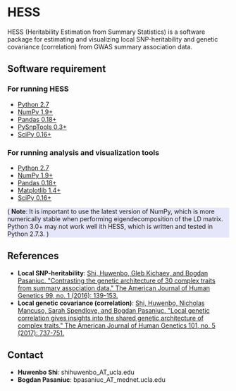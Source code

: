 # HESS

HESS (Heritability Estimation from Summary Statistics) is a software package
for estimating and visualizing local SNP-heritability and genetic covariance
(correlation) from GWAS summary association data.

## Software requirement

### For running HESS

* [Python 2.7](https://www.python.org/download/releases/2.7/)
* [NumPy 1.9+](http://www.numpy.org/)
* [Pandas 0.18+](http://pandas.pydata.org/)
* [PySnpTools 0.3+](https://github.com/MicrosoftGenomics/PySnpTools)
* [SciPy 0.16+](https://www.scipy.org/)

### For running analysis and visualization tools

* [Python 2.7](https://www.python.org/download/releases/2.7/)
* [NumPy 1.9+](http://www.numpy.org/)
* [Pandas 0.18+](http://pandas.pydata.org/)
* [Matplotlib 1.4+](https://matplotlib.org/)
* [SciPy 0.16+](https://www.scipy.org/)

<div style="background-color:rgba(230, 230, 250, 1.0);">
( <b>Note</b>: It is important to use the latest version of NumPy, which is
more numerically stable when performing eigendecomposition of the LD
matrix. Python 3.0+ may not work well ith HESS, which is written and tested
in Python 2.7.3. )
</div>

## References

* **Local SNP-heritability**: [Shi, Huwenbo, Gleb Kichaev, and Bogdan Pasaniuc. "Contrasting the genetic architecture of 30 complex traits from summary association data." The American Journal of Human Genetics 99, no. 1 (2016): 139-153.](http://www.sciencedirect.com/science/article/pii/S0002929716301483)
* **Local genetic covariance (correlation)**: [Shi, Huwenbo, Nicholas Mancuso, Sarah Spendlove, and Bogdan Pasaniuc. "Local genetic correlation gives insights into the shared genetic architecture of complex traits." The American Journal of Human Genetics 101, no. 5 (2017): 737-751.](http://www.sciencedirect.com/science/article/pii/S0002929717303919)

## Contact

* **Huwenbo Shi**: shihuwenbo_AT_ucla.edu
* **Bogdan Pasaniuc**: bpasaniuc_AT_mednet.ucla.edu 
